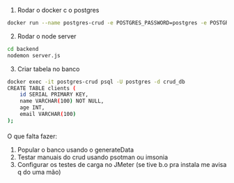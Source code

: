 1. Rodar o docker c o postgres

```bash
docker run --name postgres-crud -e POSTGRES_PASSWORD=postgres -e POSTGRES_DB=crud_db -p 5432:5432 -d postgres
```

2. Rodar o node server

```bash
cd backend
nodemon server.js
```

3. Criar tabela no banco
```bash
docker exec -it postgres-crud psql -U postgres -d crud_db
CREATE TABLE clients (
    id SERIAL PRIMARY KEY,
    name VARCHAR(100) NOT NULL,
    age INT,
    email VARCHAR(100)
);
```


#### 

O que falta fazer:

1. Popular o banco usando o generateData
2. Testar manuais do crud usando psotman ou imsonia 
3. Configurar os testes de carga no JMeter (se tive b.o pra instala me avisa q do uma mão)
